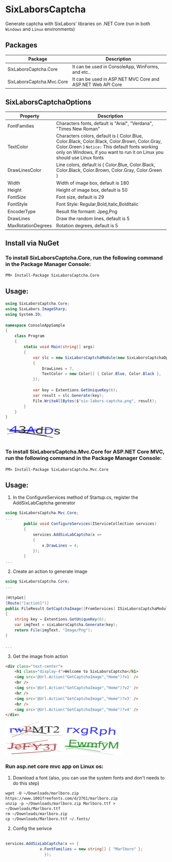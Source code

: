# SixLaborsCaptcha
Generate captcha with SixLabors' libraries on .NET Core (run in both `Windows` and `Linux` environments)


## Packages

|Package|Description|
|---------|-----------|
|SixLaborsCaptcha.Core|It can be used in ConsoleApp, WinForms, and etc..|
|SixLaborsCaptcha.Mvc.Core|It can be used in ASP.NET MVC Core and ASP.NET Web API Core|

## SixLaborsCaptchaOptions

|Property|Description|
|---------|-----------|
|FontFamilies| Characters fonts, default is "Arial", "Verdana", "Times New Roman"|
|TextColor|  Characters colors, default is { Color.Blue, Color.Black, Color.Black, Color.Brown, Color.Gray, Color.Green } `Notice:` This default fonts working only on Windows, if you want to run it on Linux you should use Linux fonts|
|DrawLinesColor| Line colors, default is { Color.Blue, Color.Black, Color.Black, Color.Brown, Color.Gray, Color.Green }|
|Width| Width of image box, default is 180 |
|Height| Height of image box, default is 50 |
|FontSize| Font size, default is 29 |
|FontStyle| Font Style: Regular,Bold,Italic,BoldItalic |
|EncoderType| Result file formant: Jpeg,Png|
|DrawLines| Draw the random lines, default is 5|
|MaxRotationDegrees| Rotation degrees, default is 5|

## Install via NuGet

### To install SixLaborsCaptcha.Core, run the following command in the Package Manager Console: ###

```
PM> Install-Package SixLaborsCaptcha.Core
```

## Usage:
```csharp
using SixLaborsCaptcha.Core;
using SixLabors.ImageSharp;
using System.IO;

namespace ConsoleAppSample
{
	class Program
	{
		static void Main(string[] args)
		{
			var slc = new SixLaborsCaptchaModule(new SixLaborsCaptchaOptions
			{
				DrawLines = 7,
				TextColor = new Color[] { Color.Blue, Color.Black },
			});

			var key = Extentions.GetUniqueKey(6);
			var result = slc.Generate(key);
			File.WriteAllBytes($"six-labors-captcha.png", result);
		}
	}
}

```
![result](/samples/images/six-labors-captcha-3.png?raw=true "six-labors-captcha")


### To install SixLaborsCaptcha.Mvc.Core for ASP.NET Core MVC, run the following command in the Package Manager Console: ###
```
PM> Install-Package SixLaborsCaptcha.Mvc.Core
```
## Usage:
1. In the ConfigureServices method of Startup.cs, register the AddSixLabCaptcha generator

```csharp
using SixLaborsCaptcha.Mvc.Core;
...
		public void ConfigureServices(IServiceCollection services)
		{
			services.AddSixLabCaptcha(x =>
			{
				x.DrawLines = 4;
			});
		}
...
```
2. Create an action to generate image
```csharp
using SixLaborsCaptcha.Core;
...

[HttpGet]
[Route("[action]")]
public FileResult GetCaptchaImage([FromServices] ISixLaborsCaptchaModule sixLaborsCaptcha)
{
	string key = Extentions.GetUniqueKey(6);
	var imgText = sixLaborsCaptcha.Generate(key);
	return File(imgText, "Image/Png");
}

...
```
3. Get the image from action
```html
<div class="text-center">
	<h1 class="display-4">Welcome to SixLaborsCaptcha</h1>
	<img src='@Url.Action("GetCaptchaImage","Home")?v1' />
	<br />
	<img src='@Url.Action("GetCaptchaImage","Home")?v2' />
	<br />
	<img src='@Url.Action("GetCaptchaImage","Home")?v3' />
	<br />
	<img src='@Url.Action("GetCaptchaImage","Home")?v4' />
</div>
```
![result](/samples/images/six-labors-captcha-1.png?raw=true "six-labors-captcha")
![result](/samples/images/six-labors-captcha-2.png?raw=true "six-labors-captcha")
![result](/samples/images/six-labors-captcha-4.png?raw=true "six-labors-captcha")
![result](/samples/images/six-labors-captcha-5.png?raw=true "six-labors-captcha")


### Run asp.net core mvc app on Linux os: ###
1. Download a font (also, you can use the system fonts and don't needs to do this step)
```
wget -O ~/Downloads/marlboro.zip https://www.1001freefonts.com/d/3761/marlboro.zip
unzip -p ~/Downloads/marlboro.zip Marlboro.ttf > ~/Downloads/Marlboro.ttf
rm ~/Downloads/marlboro.zip
cp ~/Downloads/Marlboro.ttf ~/.fonts/
```
2. Config the serivce
```csharp

services.AddSixLabCaptcha(x => {
			   x.FontFamilies = new string[] { "Marlboro" };
		         });
```

